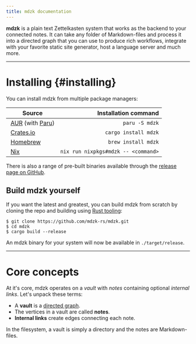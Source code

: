 ```yaml
---
title: mdzk documentation
---
```


**mdzk** is a plain text Zettelkasten system that works as the backend to your connected notes. It can take any folder of Markdown-files and process it into a directed graph that you can use to produce rich workflows, integrate with your favorite static site generator, host a language server and much more.


---


# Installing {#installing}

You can install mdzk from multiple package managers:

| Source | Installation command |
| -------------- | -------------------: |
| [AUR](https://aur.archlinux.org/packages/mdzk/) (with [Paru](https://github.com/Morganamilo/paru)) | `paru -S mdzk` |
| [Crates.io](https://crates.io/crates/mdzk) | `cargo install mdzk` |
| [Homebrew](https://formulae.brew.sh/formula/mdzk#default) | `brew install mdzk` |
| [Nix](https://search.nixos.org/packages?channel=unstable&show=mdzk&from=0&size=50&sort=relevance&type=packages&query=mdzk) | `nix run nixpkgs#mdzk -- <command>` |

There is also a range of pre-built binaries available through the [release page on GitHub](https://github.com/mdzk-rs/mdzk/releases).

## Build mdzk yourself

If you want the latest and greatest, you can build mdzk from scratch by cloning the repo and building using [Rust tooling](https://www.rust-lang.org/tools/install):

```shell
$ git clone https://github.com/mdzk-rs/mdzk.git
$ cd mdzk
$ cargo build --release
```

An mdzk binary for your system will now be available in `./target/release`.


---


# Core concepts

At it's core, mdzk operates on a *vault* with *notes* containing optional *internal links*. Let's unpack these terms:

- A **vault** is a [directed graph](https://en.wikipedia.org/wiki/Directed_graph).
- The vertices in a vault are called **notes**.
- **Internal links** create edges connecting each note.

In the filesystem, a vault is simply a directory and the notes are Markdown-files.
